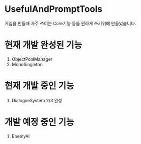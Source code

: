 UsefulAndPromptTools
==============
게임을 만들때 자주 쓰이는 Core기능 등을 편하게 쓰기위해 만들었습니다. 


# 현재 개발 완성된 기능
1. ObjectPoolManager
2. MonoSingleton

# 현재 개발 중인 기능
1. DialogueSystem 2/3 완성

# 개발 예정 중인 기능
1. EnemyAI
